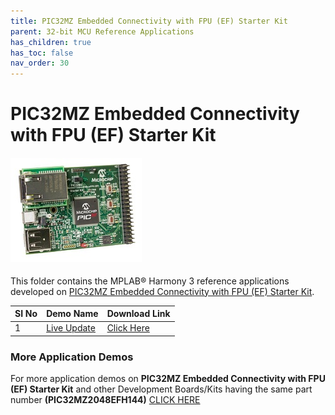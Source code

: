 ```yaml
---
title: PIC32MZ Embedded Connectivity with FPU (EF) Starter Kit
parent: 32-bit MCU Reference Applications
has_children: true
has_toc: false
nav_order: 30
---
```

# PIC32MZ Embedded Connectivity with FPU (EF) Starter Kit
<h4 align="left"> <img src = "image.jpg"> </h4>


This folder contains the MPLAB® Harmony 3 reference applications developed on [PIC32MZ Embedded Connectivity with FPU (EF) Starter Kit](https://www.microchip.com/Developmenttools/ProductDetails/DM320007).   

|SI No| Demo Name | Download Link |
| --- | --- | -- |
| 1 | [Live Update](./pic32mz_uart_live_update/readme.md) | [Click Here](https://github.com/Microchip-MPLAB-Harmony/reference_apps/releases/latest/download/pic32mz_uart_live_update.zip) |

### More Application Demos

For more application demos on **PIC32MZ Embedded Connectivity with FPU (EF) Starter Kit** and other Development Boards/Kits having the same part number **(PIC32MZ2048EFH144)** <a href="https://mplab-discover.microchip.com/v1/itemtype/com.microchip.ide.project?s0=PIC32MZ2048EFH144" target="_blank"> CLICK HERE </a>
